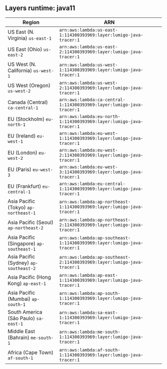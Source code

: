Layers runtime: java11
----
| Region | ARN |
| --- | --- |
|US East (N. Virginia)  `us-east-1`|`arn:aws:lambda:us-east-1:114300393969:layer:lumigo-java-tracer:1`|
|US East (Ohio)  `us-east-2`|`arn:aws:lambda:us-east-2:114300393969:layer:lumigo-java-tracer:1`|
|US West (N. California)  `us-west-1`|`arn:aws:lambda:us-west-1:114300393969:layer:lumigo-java-tracer:1`|
|US West (Oregon)  `us-west-2`|`arn:aws:lambda:us-west-2:114300393969:layer:lumigo-java-tracer:1`|
|Canada (Central)  `ca-central-1`|`arn:aws:lambda:ca-central-1:114300393969:layer:lumigo-java-tracer:1`|
|EU (Stockholm)  `eu-north-1`|`arn:aws:lambda:eu-north-1:114300393969:layer:lumigo-java-tracer:1`|
|EU (Ireland)  `eu-west-1`|`arn:aws:lambda:eu-west-1:114300393969:layer:lumigo-java-tracer:1`|
|EU (London)  `eu-west-2`|`arn:aws:lambda:eu-west-2:114300393969:layer:lumigo-java-tracer:1`|
|EU (Paris)  `eu-west-3`|`arn:aws:lambda:eu-west-3:114300393969:layer:lumigo-java-tracer:1`|
|EU (Frankfurt)  `eu-central-1`|`arn:aws:lambda:eu-central-1:114300393969:layer:lumigo-java-tracer:1`|
|Asia Pacific (Tokyo)  `ap-northeast-1`|`arn:aws:lambda:ap-northeast-1:114300393969:layer:lumigo-java-tracer:1`|
|Asia Pacific (Seoul)  `ap-northeast-2`|`arn:aws:lambda:ap-northeast-2:114300393969:layer:lumigo-java-tracer:1`|
|Asia Pacific (Singapore)  `ap-southeast-1`|`arn:aws:lambda:ap-southeast-1:114300393969:layer:lumigo-java-tracer:1`|
|Asia Pacific (Sydney)  `ap-southeast-2`|`arn:aws:lambda:ap-southeast-2:114300393969:layer:lumigo-java-tracer:1`|
|Asia Pacific (Hong Kong)  `ap-east-1`|`arn:aws:lambda:ap-east-1:114300393969:layer:lumigo-java-tracer:1`|
|Asia Pacific (Mumbai)  `ap-south-1`|`arn:aws:lambda:ap-south-1:114300393969:layer:lumigo-java-tracer:1`|
|South America (São Paulo)  `sa-east-1`|`arn:aws:lambda:sa-east-1:114300393969:layer:lumigo-java-tracer:1`|
|Middle East (Bahrain)  `me-south-1`|`arn:aws:lambda:me-south-1:114300393969:layer:lumigo-java-tracer:1`|
|Africa (Cape Town)  `af-south-1`|`arn:aws:lambda:af-south-1:114300393969:layer:lumigo-java-tracer:1`|
